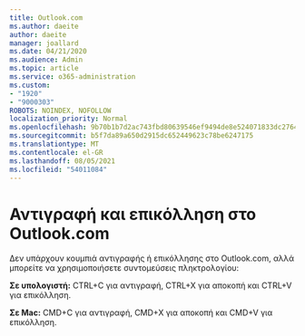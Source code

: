 ```yaml
---
title: Outlook.com
ms.author: daeite
author: daeite
manager: joallard
ms.date: 04/21/2020
ms.audience: Admin
ms.topic: article
ms.service: o365-administration
ms.custom:
- "1920"
- "9000303"
ROBOTS: NOINDEX, NOFOLLOW
localization_priority: Normal
ms.openlocfilehash: 9b70b1b7d2ac743fbd80639546ef9494de8e524071833dc276403391c560bb6a
ms.sourcegitcommit: b5f7da89a650d2915dc652449623c78be6247175
ms.translationtype: MT
ms.contentlocale: el-GR
ms.lasthandoff: 08/05/2021
ms.locfileid: "54011084"
---
```

# <a name="copy-and-paste-in-outlookcom"></a>Αντιγραφή και επικόλληση στο Outlook.com

Δεν υπάρχουν κουμπιά αντιγραφής ή επικόλλησης στο Outlook.com, αλλά μπορείτε να χρησιμοποιήσετε συντομεύσεις πληκτρολογίου:

**Σε υπολογιστή:** CTRL+C για αντιγραφή, CTRL+X για αποκοπή και CTRL+V για επικόλληση.

**Σε Mac:** CMD+C για αντιγραφή, CMD+X για αποκοπή και CMD+V για επικόλληση.
